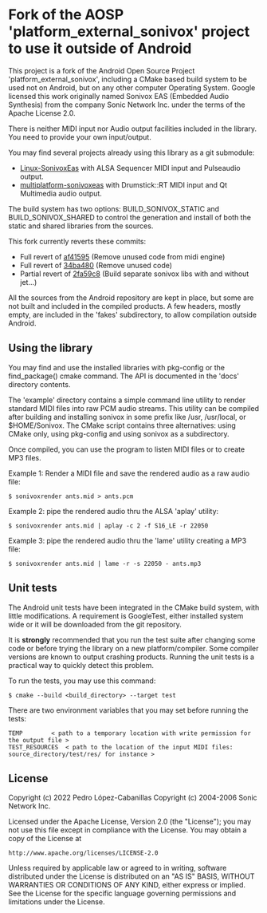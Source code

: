 # Fork of the AOSP 'platform_external_sonivox' project to use it outside of Android 

This project is a fork of the Android Open Source Project 'platform_external_sonivox', including a CMake based build system to be used not on Android, but on any other computer Operating System.
Google licensed this work originally named Sonivox EAS (Embedded Audio Synthesis) from the company Sonic Network Inc. under the terms of the Apache License 2.0.

There is neither MIDI input nor Audio output facilities included in the library. You need to provide your own input/output.

You may find several projects already using this library as a git submodule:

* [Linux-SonivoxEas](https://github.com/pedrolcl/Linux-SonivoxEas) with ALSA Sequencer MIDI input and Pulseaudio output.
* [multiplatform-sonivoxeas](https://github.com/pedrolcl/multiplatform-sonivoxeas) with Drumstick::RT MIDI input and Qt Multimedia audio output.

The build system has two options: BUILD_SONIVOX_STATIC and BUILD_SONIVOX_SHARED to control the generation and install of both the static and shared libraries from the sources.

This fork currently reverts these commits:

* Full revert of [af41595](https://github.com/pedrolcl/platform_external_sonivox/commit/af41595537b044618234fe7dd9ebfcc652de1576) (Remove unused code from midi engine)
* Full revert of [34ba480](https://github.com/pedrolcl/platform_external_sonivox/commit/34ba4804f643549b8ac74e5f56bfe64db3234447) (Remove unused code)
* Partial revert of [2fa59c8](https://github.com/pedrolcl/platform_external_sonivox/commit/2fa59c8c6851b453271f33f254c7549fa79d07fb) (Build separate sonivox libs with and without jet...)

All the sources from the Android repository are kept in place, but some are not built and included in the compiled products. A few headers, mostly empty, are included in the 'fakes' subdirectory, to allow compilation outside Android.

## Using the library

You may find and use the installed libraries with pkg-config or the find_package() cmake command. The API is documented in the 'docs' directory contents.

The 'example' directory contains a simple command line utility to render standard MIDI files into raw PCM audio streams. This utility can be compiled after building and installing sonivox in some prefix like /usr, /usr/local, or $HOME/Sonivox.
The CMake script contains three alternatives: using CMake only, using pkg-config and using sonivox as a subdirectory.

Once compiled, you can use the program to listen MIDI files or to create MP3 files.

Example 1: Render a MIDI file and save the rendered audio as a raw audio file:

    $ sonivoxrender ants.mid > ants.pcm

Example 2: pipe the rendered audio thru the ALSA 'aplay' utility:

    $ sonivoxrender ants.mid | aplay -c 2 -f S16_LE -r 22050

Example 3: pipe the rendered audio thru the 'lame' utility creating a MP3 file:

    $ sonivoxrender ants.mid | lame -r -s 22050 - ants.mp3

## Unit tests

The Android unit tests have been integrated in the CMake build system, with little modifications. A requirement is GoogleTest, either installed system wide or it will be downloaded from the git repository. 

It is **strongly** recommended that you run the test suite after changing some code or before trying the library on a new platform/compiler. Some compiler versions are known to output crashing products. Running the unit tests is a practical way to quickly detect this problem.

To run the tests, you may use this command:

	$ cmake --build <build_directory> --target test

There are two environment variables that you may set before running the tests:

	TEMP		< path to a temporary location with write permission for the output file >
	TEST_RESOURCES	< path to the location of the input MIDI files: source_directory/test/res/ for instance >

## License

Copyright (c) 2022 Pedro López-Cabanillas
Copyright (c) 2004-2006 Sonic Network Inc.

Licensed under the Apache License, Version 2.0 (the "License");
you may not use this file except in compliance with the License.
You may obtain a copy of the License at

    http://www.apache.org/licenses/LICENSE-2.0

Unless required by applicable law or agreed to in writing, software
distributed under the License is distributed on an "AS IS" BASIS,
WITHOUT WARRANTIES OR CONDITIONS OF ANY KIND, either express or implied.
See the License for the specific language governing permissions and
limitations under the License.
